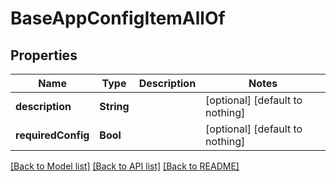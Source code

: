 # BaseAppConfigItemAllOf


## Properties
Name | Type | Description | Notes
------------ | ------------- | ------------- | -------------
**description** | **String** |  | [optional] [default to nothing]
**requiredConfig** | **Bool** |  | [optional] [default to nothing]


[[Back to Model list]](../README.md#models) [[Back to API list]](../README.md#api-endpoints) [[Back to README]](../README.md)


